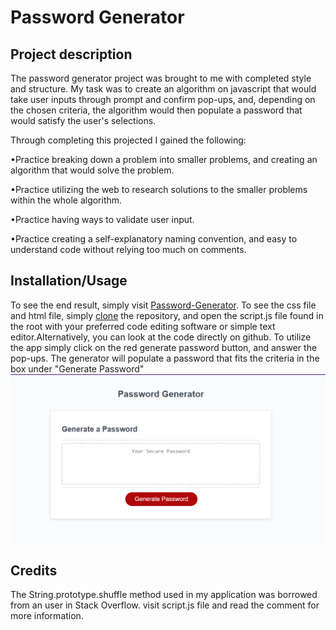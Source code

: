 
# Password Generator

## Project description 

The password generator project was brought to me with completed style and structure. My task was to create an algorithm on javascript that would take user inputs through prompt and confirm pop-ups, and, depending on the chosen criteria, the algorithm would then populate a password that would satisfy the user's selections.

Through completing this projected I gained the following:

•Practice breaking down a problem into smaller problems, and creating an algorithm that would solve the problem.

•Practice utilizing the web to research solutions to the smaller problems within the whole algorithm.

•Practice having ways to validate user input.

•Practice creating a self-explanatory naming convention, and easy to understand code without relying too much on comments.

## Installation/Usage

To see the end result, simply visit [Password-Generator](https://kev-rod43.github.io/password-generator/). 
To see the css file and html file, simply [clone](https://docs.github.com/en/repositories/creating-and-managing-repositories/cloning-a-repository "how to clone a github repository") the repository, and open the script.js file found in the root with your preferred code editing software or simple text editor.Alternatively, you can look at the code directly on github.
To utilize the app simply click on the red generate password button, and answer the pop-ups. The generator will populate a password that fits the criteria in the box under "Generate Password"
![Screenshot showing app ui](./assets/pass-gen.png)

## Credits

The String.prototype.shuffle method used in my application was borrowed from an user in Stack Overflow. visit script.js file and read the comment for more information.